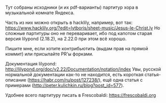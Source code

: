 Тут собраны исходники (и их pdf-варианты) партитур хора в музыкальной комнате Яндекса.

Часть из них можно открыть в hacklily, например, вот так: https://www.hacklily.org/?edit=lytboris/sheet-music/Jesus-le-Christ.ly
Но сложные партитуры оно не переваривает, ибо под капотом старая версия lilypond (2.18.2), на 2.22.0 при этом всё хорошо.

Пишите мне, если хотите контрибьютить (выдам прав на прямой коммит) или присылайте PR'ы форками.

Документация lilypond: http://lilypond.org/doc/v2.22/Documentation/notation/index
Увы, русской нормальной документации как-то не находится, есть короткая статья-описание (https://habr.com/ru/post/127238/), ещё одна статья с примерами (http://peter.kulichkin.ru/blog?post_id=577).

Удобнее всего партитуру писать в Frescobaldi: https://frescobaldi.org
